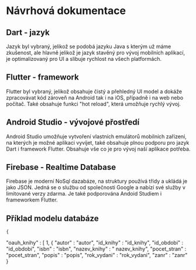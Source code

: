 # Návrhová dokumentace

## Dart - jazyk

Jazyk byl vybraný, jelikož se podobá jazyku Java s kterým už máme zkušenost, ale hlavně jelikož je jazyk stavěný pro vývoj mobilních aplikací, je optimalizovaný pro UI a slibuje rychlost na všech platformách.

## Flutter - framework

Flutter byl vybraný, jelikož obsahuje čistý a přehledný UI model a dokáže zpracovávat kód zároveň na Android tak i na iOS, případně i na web nebo počítač. Také  obsahuje funkci "hot reload", která umožňuje rychlý vývoj.

## Android Studio - vývojové přostředí

Android Studio umožňuje vytvoření vlastních emulátorů mobilních zařízení, na kterých je možné aplikaci vyvíjet, také obsahuje plnou podporu pro jazyk Dart i framework Flutter. Obsahuje vše co je pro vývoj naší aplikace potřeba. 

## Firebase - Realtime Database

Firebase je moderní NoSql dazabáze, na struktury používá třídy a ukládá je jako JSON. Jedná se o službu od společnosti Google a nabízí své služby v limitované verzy zdarma. Je také podporována Andoid Studiem i frameworkem Flutter.

## Příklad modelu databáze

    {
  "oauh_knihy" : [ 1, {
    "autor" : "autor",
    "id_knihy" : "id_knihy",
    "id_obdobi" : "id_obdobi",
    "isbn" : "isbn",
    "nazev_knihy" : " nazev_knihy",
    "pocet_stran" : "pocet_stran",
    "popis" : "popis",
    "rok_vydani" : "rok_vydani",
    "zanr" : "zanr"
  }
